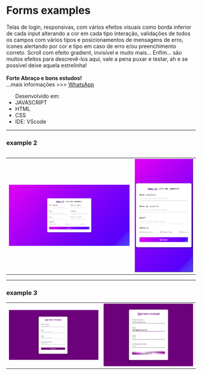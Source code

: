 # Forms examples
                                                           
<p>Telas de login, responsivas, com vários efeitos visuais como borda inferior de cada input alterando a cor em cada tipo interação, validações de todos os campos com vários tipos e posicionamentos de mensagens de erro, ícones alertando por cor e tipo em caso de erro e/ou preenchimento correto. Scroll com efeito gradient, invisível e muito mais... Enfim... são muitos efeitos para descrevê-los aqui, vale a pena puxar e testar, ah e se possível deixe aquela estrelinha! </br></br><strong>Forte Abraço e bons estudos!</strong></br>
...mais informações >>> <a href="https://api.whatsapp.com/send?phone=5511979714423">WhatsApp</a></p>  

<table>
  <ul>
      Desenvolvido em:
      <li>JAVASCRIPT
      <li>HTML 
      <li>CSS
      <li>IDE: VScode
  </ul>
  
  <hr>
  
 ### example 2        
 <table>
  <tr>
    <td>
      <img src="exe_2/img/normal_result1.png"  title="img1">
    </td>
    </td>
    </td>
    <td>
         <img src="exe_2/img/mobile_result.png"  title="img2">
    </td>
  </tr>
</table> 
       
<hr>
  
### example 3        
 <table>
  <tr>
    <td>
      <img src="exe_3/result/img1.png"  title="img1">
    </td>
    </td>
    </td>
    <td>
         <img src="exe_3/result/img2.png"  title="img2">
    </td>
  </tr>
</table> 



